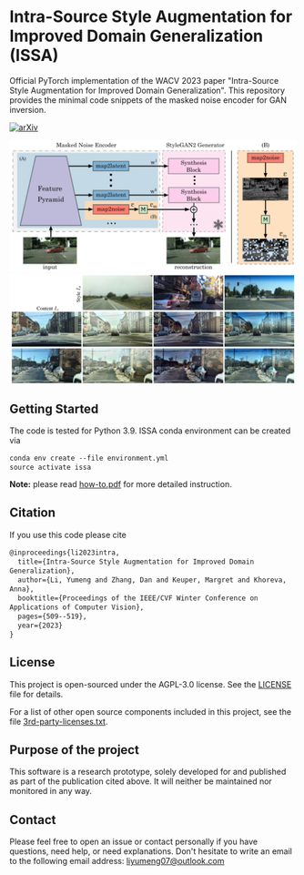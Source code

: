 
# Intra-Source Style Augmentation for Improved Domain Generalization (ISSA)
Official PyTorch implementation of the WACV 2023 paper "Intra-Source Style Augmentation for Improved Domain Generalization".  This repository provides the minimal code snippets of the masked noise encoder for GAN inversion. 


[![arXiv](https://img.shields.io/badge/arXiv-2110.02711-red)](https://arxiv.org/pdf/2210.10175.pdf)

![overview](figs/overview.png)
![teaser](figs/teaser.png)

## Getting Started
The code is tested for Python 3.9.
ISSA conda environment can be created via
```
conda env create --file environment.yml
source activate issa
```
**Note:** please read [how-to.pdf](how-to.pdf) for more detailed instruction. 

## Citation
If you use this code please cite

```
@inproceedings{li2023intra,
  title={Intra-Source Style Augmentation for Improved Domain Generalization},
  author={Li, Yumeng and Zhang, Dan and Keuper, Margret and Khoreva, Anna},
  booktitle={Proceedings of the IEEE/CVF Winter Conference on Applications of Computer Vision},
  pages={509--519},
  year={2023}
}
```



## License

This project is open-sourced under the AGPL-3.0 license. See the
[LICENSE](LICENSE) file for details.

For a list of other open source components included in this project, see the
file [3rd-party-licenses.txt](3rd-party-licenses.txt).


## Purpose of the project

This software is a research prototype, solely developed for and published as
part of the publication cited above. It will neither be
maintained nor monitored in any way.


## Contact
Please feel free to open an issue or contact personally if you have questions, need help, or need explanations. Don't hesitate to write an email to the following email address:
liyumeng07@outlook.com  

